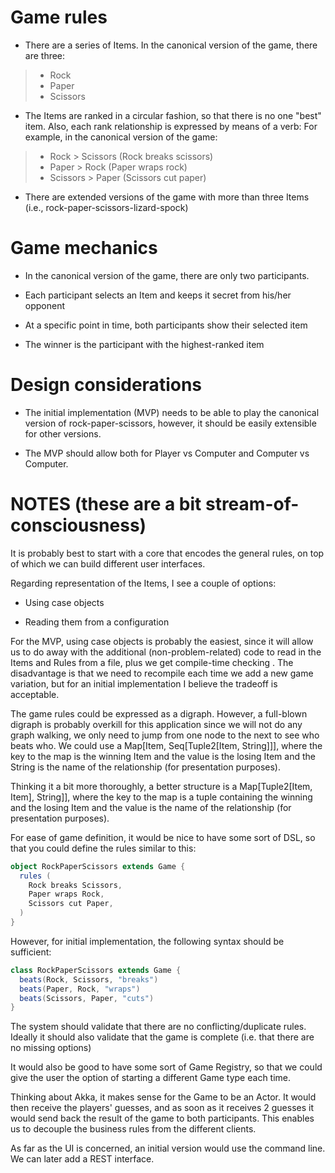 # Game rules

* There are a series of Items. In the canonical version of the game, there are three:
> * Rock
> * Paper
> * Scissors

* The Items are ranked in a circular fashion, so that there is no one "best" item. Also, each rank relationship is expressed by means of a verb: For example, in the canonical version of the game:
> * Rock > Scissors (Rock breaks scissors)
> * Paper > Rock (Paper wraps rock)
> * Scissors > Paper (Scissors cut paper)

* There are extended versions of the game with more than three Items (i.e., rock-paper-scissors-lizard-spock)

# Game mechanics

* In the canonical version of the game, there are only two participants.

* Each participant selects an Item and keeps it secret from his/her opponent

* At a specific point in time, both participants show their selected item

* The winner is the participant with the highest-ranked item

# Design considerations

* The initial implementation (MVP) needs to be able to play the canonical version of rock-paper-scissors, however, it should be easily extensible for other versions.

* The MVP should allow both for Player vs Computer and Computer vs Computer.

# NOTES (these are a bit stream-of-consciousness)

It is probably best to start with a core that encodes the general rules, on top of which we can build different user interfaces.

Regarding representation of the Items, I see a couple of options:

* Using case objects

* Reading them from a configuration

For the MVP, using case objects is probably the easiest, since it will allow us to do away with the additional (non-problem-related) code to read in the Items and Rules from a file, plus we get compile-time checking . The disadvantage is that we need to recompile each time we add a new game variation, but for an initial implementation I believe the tradeoff is acceptable.

The game rules could be expressed as a digraph. However, a full-blown digraph is probably overkill for this application since we will not do any graph walking, we only need to jump from one node to the next to see who beats who. We could use a Map[Item, Seq[Tuple2[Item, String]]], where the key to the map is the winning Item and the value is the losing Item and the String is the name of the relationship (for presentation purposes).

Thinking it a bit more thoroughly, a better structure is a Map[Tuple2[Item, Item], String]], where the key to the map is a tuple containing the winning and the losing Item and the value is the name of the relationship (for presentation purposes).

For ease of game definition, it would be nice to have some sort of DSL, so that you could define the rules similar to this:

```scala
object RockPaperScissors extends Game {
  rules (
    Rock breaks Scissors,
    Paper wraps Rock,
    Scissors cut Paper,  )
}	
```
However, for initial implementation, the following syntax should be sufficient:

```scala
class RockPaperScissors extends Game {
  beats(Rock, Scissors, "breaks")
  beats(Paper, Rock, "wraps")
  beats(Scissors, Paper, "cuts")
}	
```

The system should validate that there are no conflicting/duplicate rules. Ideally it should also validate that the game is complete (i.e. that there are no missing options)

It would also be good to have some sort of Game Registry, so that we could give the user the option of starting a different Game type each time.

Thinking about Akka, it makes sense for the Game to be an Actor. It would then receive the players' guesses, and as soon as it receives 2 guesses it would send back the result of the game to both participants. This enables us to decouple the business rules from the different clients.

As far as the UI is concerned, an initial version would use the command line. We can later add a REST interface.
